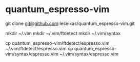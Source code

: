 quantum_espresso-vim
====================

git clone git@github.com:leseixas/quantum_espresso-vim.git

mkdir ~/.vim
mkdir ~/.vim/ftdetect
mkdir ~/.vim/syntax

cp quantum_espresso-vim/ftdetect/espresso.vim ~/.vim/ftdetect/espresso.vim
cp quantum_espresso-vim/syntax/espresso.vim ~/.vim/syntax/espresso.vim
